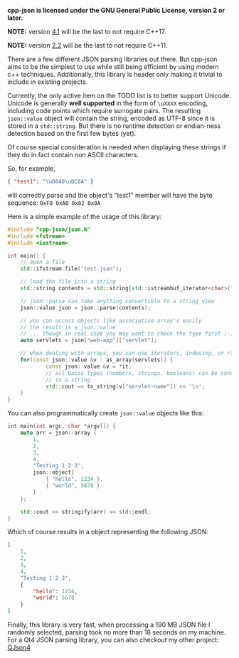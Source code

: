 **cpp-json is licensed under the GNU General Public License, version 2 or later.**

**NOTE:** version [4.1](https://github.com/eteran/cpp-json/releases/tag/4.1) will be the last to not require C++17.

**NOTE:** version [2.2](https://github.com/eteran/cpp-json/releases/tag/2.2) will be the last to not require C++11.

There are a few different JSON parsing libraries out there. But cpp-json aims to be the simplest to use while still being efficient by using modern c++ techniques. Additionally, this library is header only making it trivial to include in existing projects.

Currently, the only active item on the TODO list is to better support Unicode. Unicode is generally **well supported** in the form of `\uXXXX` encoding, including code points which require surrogate pairs. The resulting `json::value` object will contain the string, encoded as UTF-8 since it is stored in a `std::string`. But there is no runtime detection or endian-ness detection based on the first few bytes (yet).

Of course special consideration is needed when displaying these strings if they do in fact contain non ASCII characters.

So, for example,

```json
{ "test1": "\uD840\uDC8A" }
```

will correctly parse and the object's "test1" member will have the byte sequence: `0xF0 0xA0 0x82 0x8A`

Here is a simple example of the usage of this library:

```c++
#include "cpp-json/json.h"
#include <fstream>
#include <iostream>

int main() {
	// open a file
	std::ifstream file("test.json");

	// load the file into a string
	std::string contents = std::string{std::istreambuf_iterator<char>(file), std::istreambuf_iterator<char>()};

	// json::parse can take anything convertible to a string_view
	json::value json = json::parse(contents);

	// you can access objects like associative array's easily
	// the result is a json::value
	// ... though in real code you may want to check the type first ;-)
	auto servlets = json["web-app"]["servlet"];

	// when dealing with arrays, you can use iterators, indexing, or ranged-for
	for(const json::value &v : as_array(servlets)) {
        	const json::value &v = *it;
        	// all basic types (numbers, strings, booleans) can be converted
        	// to a string
        	std::cout << to_string(v["servlet-name"]) << '\n';
	}
}
```

You can also programmatically create `json::value` objects like this:

```c++
int main(int argc, char *argv[]) {
	auto arr = json::array {
		1,
		2,
		3,
		4,
		"Testing 1 2 3",
		json::object{
			{ "hello", 1234 },
			{ "world", 5678 }
		}
	};

	std::cout << stringify(arr) << std::endl;
}
```

Which of course results in a object representing the following JSON:

```json
[
    1,
    2,
    3,
    4,
    "Testing 1 2 3",
    {
        "hello": 1234,
        "world": 5678
    }
]
```

Finally, this library is very fast, when processing a 190 MB JSON file I randomly selected, parsing took no more than 18 seconds on my machine. For a Qt4 JSON parsing library, you can also checkout my other project: [QJson4](https://github.com/eteran/qjson4)
